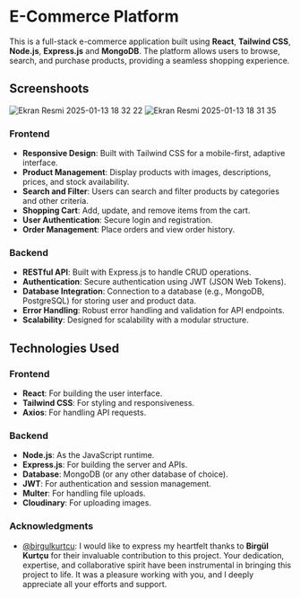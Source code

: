 # E-Commerce Platform

This is a full-stack e-commerce application built using **React**, **Tailwind CSS**, **Node.js**, **Express.js** and **MongoDB**. The platform allows users to browse, search, and purchase products, providing a seamless shopping experience.

## Screenshoots
![Ekran Resmi 2025-01-13 18 32 22](https://github.com/user-attachments/assets/f6eb42c7-a52a-4e12-8a36-9ddfe3c9b1a5)
![Ekran Resmi 2025-01-13 18 31 35](https://github.com/user-attachments/assets/73afcb50-438d-4532-9831-5924ed2f7ba5)


### Frontend
- **Responsive Design**: Built with Tailwind CSS for a mobile-first, adaptive interface.
- **Product Management**: Display products with images, descriptions, prices, and stock availability.
- **Search and Filter**: Users can search and filter products by categories and other criteria.
- **Shopping Cart**: Add, update, and remove items from the cart.
- **User Authentication**: Secure login and registration.
- **Order Management**: Place orders and view order history.

### Backend
- **RESTful API**: Built with Express.js to handle CRUD operations.
- **Authentication**: Secure authentication using JWT (JSON Web Tokens).
- **Database Integration**: Connection to a database (e.g., MongoDB, PostgreSQL) for storing user and product data.
- **Error Handling**: Robust error handling and validation for API endpoints.
- **Scalability**: Designed for scalability with a modular structure.

## Technologies Used

### Frontend
- **React**: For building the user interface.
- **Tailwind CSS**: For styling and responsiveness.
- **Axios**: For handling API requests.

### Backend
- **Node.js**: As the JavaScript runtime.
- **Express.js**: For building the server and APIs.
- **Database**: MongoDB (or any other database of choice).
- **JWT**: For authentication and session management.
- **Multer**: For handling file uploads.
- **Cloudinary**: For uploading images.


### Acknowledgments

- [@birgulkurtcu](https://www.github.com/birgulkurtcu): I would like to express my heartfelt thanks to **Birgül Kurtçu** for their invaluable contribution to this project. Your dedication, expertise, and collaborative spirit have been instrumental in bringing this project to life. It was a pleasure working with you, and I deeply appreciate all your efforts and support.
